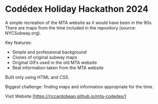 # Codédex Holiday Hackathon 2024

A simple recreation of the MTA website as it would have been in the 90s. There are maps from the time included in the repository (source: NYCSubway.org).

Key features:
 - Simple and professional background
 - Clones of original subway maps
 - Original GIFs used in the old MTA website
 - Real information taken from the MTA website

Built only using HTML and CSS.

Biggest challenge: finding maps and information appropriate for the time.

Visit Website [https://riccardobean.github.io/mta-codedex/]
